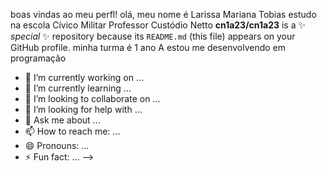 boas vindas ao meu perfl!
olá, meu nome é Larissa Mariana Tobias
estudo na escola Cívico Militar Professor Custódio Netto
**cn1a23/cn1a23** is a ✨ _special_ ✨ repository because its `README.md` (this file) appears on your GitHub profile.
minha turma é 1 ano A
estou me desenvolvendo em programação 

- 🔭 I’m currently working on ...
- 🌱 I’m currently learning ...
- 👯 I’m looking to collaborate on ...
- 🤔 I’m looking for help with ...
- 💬 Ask me about ...
- 📫 How to reach me: ...
- 😄 Pronouns: ...
- ⚡ Fun fact: ...
-->
